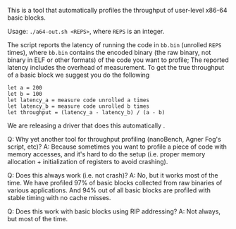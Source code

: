 This is a tool that automatically profiles the throughput of user-level x86-64 basic blocks.

Usage: `./a64-out.sh <REPS>`, where `REPS` is an integer.

The script reports the latency of running the code in `bb.bin` (unrolled `REPS` times),
where `bb.bin` contains the encoded binary (the raw binary, not binary in ELF or other formats)
of the code you want to profile;
The reported latency includes the overhead of measurement. 
To get the true throughput of a basic block we suggest you do the following
```
let a = 200
let b = 100
let latency_a = measure code unrolled a times
let latency_b = measure code unrolled b times
let throughput = (latency_a - latency_b) / (a - b)
```
We are releasing a driver that does this automatically .

Q: Why yet another tool for throughput profiling (nanoBench, Agner Fog's script, etc)?
A: Because sometimes you want to profile a piece of code with memory accesses,
and it's hard to do the setup (i.e. proper memory allocation + initialization of registers to avoid crashing).

Q: Does this always work (i.e. not crash)?
A: No, but it works most of the time.
We have profiled 97% of basic blocks collected from raw binaries of various applications.
And 94% out of all basic blocks are profiled with stable timing with no cache misses.

Q: Does this work with basic blocks using RIP addressing?
A: Not always, but most of the time.
